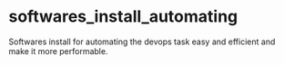 # softwares_install_automating
Softwares install for automating the devops task easy and efficient and make it more performable.
